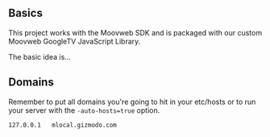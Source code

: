 ## Basics
This project works with the Moovweb SDK and is packaged with our custom Moovweb GoogleTV JavaScript Library.

The basic idea is...

## Domains
Remember to put all domains you're going to hit in your etc/hosts
or to run your server with the `-auto-hosts=true` option.

    127.0.0.1 	mlocal.gizmodo.com
